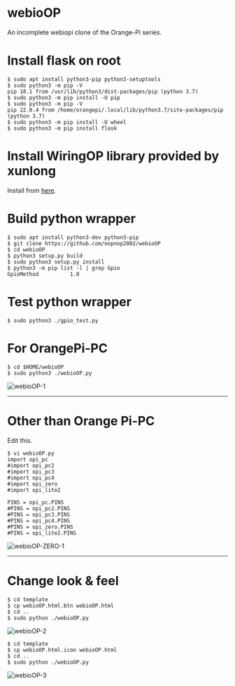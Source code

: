 # webioOP

An incomplete webiopi clone of the Orange-Pi series.

# Install flask on root

```
$ sudo apt install python3-pip python3-setuptools
$ sudo python3 -m pip -V
pip 18.1 from /usr/lib/python3/dist-packages/pip (python 3.7)
$ sudo python3 -m pip install -U pip
$ sudo python3 -m pip -V
pip 22.0.4 from /home/orangepi/.local/lib/python3.7/site-packages/pip (python 3.7)
$ sudo python3 -m pip install -U wheel
$ sudo python3 -m pip install flask
```

# Install WiringOP library provided by xunlong
Install from [here](https://github.com/orangepi-xunlong/wiringOP).


# Build python wrapper
```
$ sudo apt install python3-dev python3-pip
$ git clone https://github.com/nopnop2002/webioOP
$ cd webioOP
$ python3 setup.py build
$ sudo python3 setup.py install
$ python3 -m pip list -l | grep Gpio
GpioMethod          1.0
```

# Test python wrapper
```
$ sudo python3 ./gpio_test.py
```


# For OrangePi-PC

```
$ cd $HOME/webioOP
$ sudo python3 ./webioOP.py
```

![webioOP-1](https://user-images.githubusercontent.com/6020549/62622407-3db4d580-b959-11e9-8427-8089cd5225b0.jpg)

---

# Other than Orange Pi-PC
Edit this.
```
$ vi webioOP.py
import opi_pc
#import opi_pc2
#import opi_pc3
#import opi_pc4
#import opi_zero
#import opi_lite2

PINS = opi_pc.PINS
#PINS = opi_pc2.PINS
#PINS = opi_pc3.PINS
#PINS = opi_pc4.PINS
#PINS = opi_zero.PINS
#PINS = opi_lite2.PINS
```

![webioOP-ZERO-1](https://user-images.githubusercontent.com/6020549/63645268-3c472380-c735-11e9-9ecd-2ee9aac2cfcc.jpg)

---

# Change look & feel

```
$ cd template
$ cp webioOP.html.btn webioOP.html
$ cd ..
$ sudo python ./webioOP.py

```

![webioOP-2](https://user-images.githubusercontent.com/6020549/62622408-3db4d580-b959-11e9-853a-9339ca9ad983.jpg)



```
$ cd template
$ cp webioOP.html.icon webioOP.html
$ cd ..
$ sudo python ./webioOP.py

```

![webioOP-3](https://user-images.githubusercontent.com/6020549/62622406-3d1c3f00-b959-11e9-8c49-7dd4d99e4b32.jpg)

